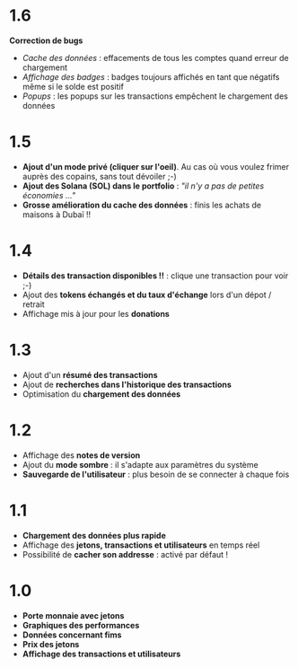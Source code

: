 # 1.6

**Correction de bugs**

- _Cache des données_ : effacements de tous les comptes quand erreur de chargement
- _Affichage des badges_ : badges toujours affichés en tant que négatifs même si le solde est positif
- _Popups_ : les popups sur les transactions empêchent le chargement des données

# 1.5

- **Ajout d'un mode privé (cliquer sur l'oeil)**. Au cas où vous voulez frimer auprès des copains, sans tout dévoiler ;-)
- **Ajout des Solana (SOL) dans le portfolio** : _"il n'y a pas de petites économies ..."_
- **Grosse amélioration du cache des données** : finis les achats de maisons à Dubaï !!

# 1.4

- **Détails des transaction disponibles !!** : clique une transaction pour voir ;-)
- Ajout des **tokens échangés et du taux d'échange** lors d'un dépot / retrait
- Affichage mis à jour pour les **donations**

# 1.3

- Ajout d'un **résumé des transactions**
- Ajout de **recherches dans l'historique des transactions**
- Optimisation du **chargement des données**

# 1.2

- Affichage des **notes de version**
- Ajout du **mode sombre** : il s'adapte aux paramètres du système
- **Sauvegarde de l'utilisateur** : plus besoin de se connecter à chaque fois

# 1.1

- **Chargement des données plus rapide**
- Affichage des **jetons, transactions et utilisateurs** en temps réel
- Possibilité de **cacher son addresse** : activé par défaut !

# 1.0

- **Porte monnaie avec jetons**
- **Graphiques des performances**
- **Données concernant fims**
- **Prix des jetons**
- **Affichage des transactions et utilisateurs**
